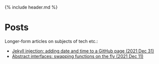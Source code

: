 
<link rel="shortcut icon" type="image/png" href="favicon.png">

{% include header.md %}

# Posts

Longer-form articles on subjects of tech etc.:
- [Jekyll injection: adding date and time to a GitHub page (2021 Dec 31)]({{site.url}}/posts/2021-12-31-a)
- [Abstract interfaces: swapping functions on the fly (2021 Dec 11)]({{site.url}}/posts/2021-12-11-a)

